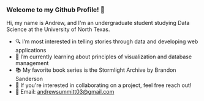 ### Welcome to my Github Profile! 👋

Hi, my name is Andrew, and I'm an undergraduate student studying Data Science at the University of North Texas.
- 🔍 I’m most interested in telling stories through data and developing web applications
- 🌱 I’m currently learning about principles of visualization and database management
- 📚 My favorite book series is the Stormlight Archive by Brandon Sanderson
- 👯 If you're interested in collaborating on a project, feel free reach out!
- 📩 Email: andrewsummitt03@gmail.com

<!---
andrewsummitt/andrewsummitt is a ✨ special ✨ repository because its `README.md` (this file) appears on your GitHub profile.
You can click the Preview link to take a look at your changes.
--->
